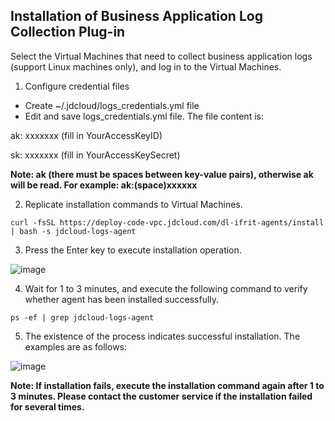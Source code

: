 ## Installation of Business Application Log Collection Plug-in 

Select the Virtual Machines that need to collect business application logs (support Linux machines only), and log in to the Virtual Machines.
1. Configure credential files     
- Create ~/.jdcloud/logs_credentials.yml file     
- Edit and save logs_credentials.yml file. The file content is:        

ak: xxxxxxx (fill in YourAccessKeyID)

sk: xxxxxxx (fill in YourAccessKeySecret)   

**Note: ak (there must be spaces between key-value pairs), otherwise ak will be read. For example: ak:(space)xxxxxx**

2. Replicate installation commands to Virtual Machines.  

`curl -fsSL https://deploy-code-vpc.jdcloud.com/dl-ifrit-agents/install | bash -s jdcloud-logs-agent`

3. Press the Enter key to execute installation operation.   
 	
 ![image](https://raw.githubusercontent.com/jdcloudcom/cn/zhangwenjie-only/image/LogService/LogCollection/logs-agent-install-1.png)
  
4. Wait for 1 to 3 minutes, and execute the following command to verify whether agent has been installed successfully.

`ps -ef | grep jdcloud-logs-agent`

5. The existence of the process indicates successful installation. The examples are as follows: 

 ![image](https://raw.githubusercontent.com/jdcloudcom/cn/zhangwenjie-only/image/LogService/LogCollection/logs-agent-install-2.png)

**Note: If installation fails, execute the installation command again after 1 to 3 minutes. Please contact the customer service if the installation failed for several times.**
